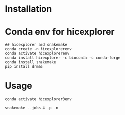 


# Installation
# Conda env for hicexplorer
```
## hicexplorer and snakemake
conda create -n hicexplorerenv
conda activate hicexplorerenv
conda install hicexplorer -c bioconda -c conda-forge
conda install snakemake
pip install drmaa
```

# Usage
```
conda activate hicexplorer3env
```

```
snakemake --jobs 4 -p -n
```
